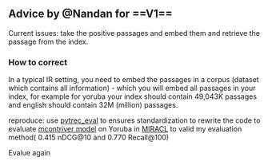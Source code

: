 

## Advice by @Nandan for ==V1==

Current issues: take the positive passages and embed them and retrieve the passage from the index.

### How to correct

In a typical IR setting, you need to embed the passages in a corpus (dataset which contains all information) - which you will embed all passages in your index, for example for yoruba your index should contain 49,043K passages and english should contain 32M (million) passages.

reproduce: use [pytrec_eval](https://github.com/beir-cellar/beir/blob/main/beir/retrieval/evaluation.py) to ensures standardization to rewrite the code to evaluate [mcontriver model](https://huggingface.co/datasets/miracl/miracl-corpus) on Yoruba in [MIRACL](https://huggingface.co/datasets/miracl/miracl-corpus) to valid my evaluation method( 0.415 nDCG@10 and 0.770 Recall@100) 

Evalue again

